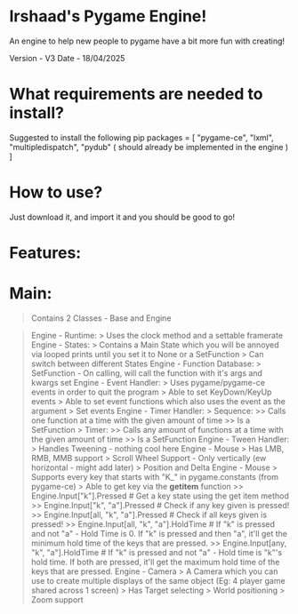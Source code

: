 # Irshaad's Pygame Engine!
An engine to help new people to pygame have a bit more fun with creating!

Version - V3
Date - 18/04/2025

# What requirements are needed to install?
Suggested to install the following pip packages = [
  "pygame-ce",
  "lxml",
  "multipledispatch",
  "pydub" ( should already be implemented in the engine )
]

# How to use?
Just download it, and import it and you should be good to go!

# Features:
  # Main:
  > Contains 2 Classes - Base and Engine

  > Engine - Runtime:
    > Uses the clock method and a settable framerate
  > Engine - States:
    > Contains a Main State which you will be annoyed via looped prints until you set it to None or a SetFunction
    > Can switch between different States
  > Engine - Function Database:
    > SetFunction - On calling, will call the function with it's args and kwargs set
  > Engine - Event Handler:
    > Uses pygame/pygame-ce events in order to quit the program
    > Able to set KeyDown/KeyUp events
    > Able to set event functions which also uses the event as the argument
    > Set events
  > Engine - Timer Handler:
    > Sequence:
      >> Calls one function at a time with the given amount of time
      >> Is a SetFunction
    > Timer:
      >> Calls any amount of functions at a time with the given amount of time
      >> Is a SetFunction
  > Engine - Tween Handler:
    > Handles Tweening - nothing cool here
  > Engine - Mouse
    > Has LMB, RMB, MMB support
    > Scroll Wheel Support - Only vertically (ew horizontal - might add later)
    > Position and Delta
  > Engine - Mouse
    > Supports every key that starts with "K_" in pygame.constants (from pygame-ce)
    > Able to get key via the __getitem__ function
      >> Engine.Input["k"].Pressed  # Get a key state using the get item method
      >> Engine.Input["k", "a"].Pressed  # Check if any key given is pressed!
      >> Engine.Input[all, "k", "a"].Pressed # Check if all keys given is pressed!
      >> Engine.Input[all, "k", "a"].HoldTime  # If "k" is pressed and not "a" - Hold Time is 0. If "k" is pressed and then "a", it'll get the minimum hold time of the keys that are            pressed.
      >> Engine.Input[any, "k", "a"].HoldTime  # If "k" is pressed and not "a" - Hold time is "k"'s hold time. If both are pressed, it'll get the maximum hold time of the keys that are pressed.
  > Engine - Camera
    > A Camera which you can use to create multiple displays of the same object (Eg: 4 player game shared across 1 screen)
    > Has Target selecting
    > World positioning
    > Zoom support

